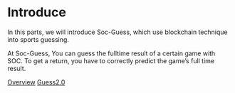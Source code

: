 # Introduce
In this parts, we will introduce Soc-Guess, which use blockchain technique into sports guessing.


At Soc-Guess, You can guess the fulltime result of a certain game with SOC. To get a return, you have to correctly predict the game’s full time result.

[Overview](/soc-guess/overview.html)
[Guess2.0](/soc-guess/section1.2.html)
